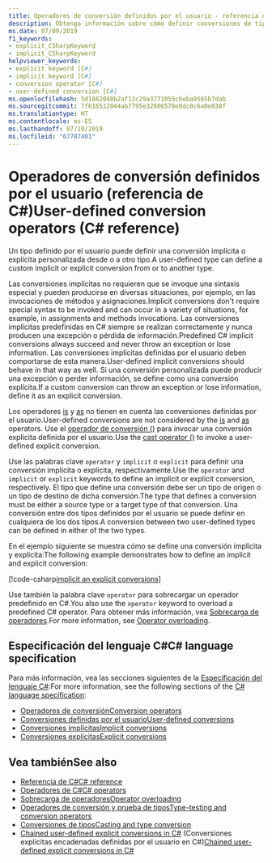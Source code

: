 ```yaml
---
title: Operadores de conversión definidos por el usuario - referencia de C#
description: Obtenga información sobre cómo definir conversiones de tipos implícitas y explícitas personalizadas en C#.
ms.date: 07/09/2019
f1_keywords:
- explicit_CSharpKeyword
- implicit_CSharpKeyword
helpviewer_keywords:
- explicit keyword [C#]
- implicit keyword [C#]
- conversion operator [C#]
- user-defined conversion [C#]
ms.openlocfilehash: 5d1882048b2af12c29a3771055cbeba9565b7dab
ms.sourcegitcommit: 7f616512044ab7795e32806578e8dc0c6a0e038f
ms.translationtype: HT
ms.contentlocale: es-ES
ms.lasthandoff: 07/10/2019
ms.locfileid: "67787401"
---
```

# <a name="user-defined-conversion-operators-c-reference"></a><span data-ttu-id="804f1-103">Operadores de conversión definidos por el usuario (referencia de C#)</span><span class="sxs-lookup"><span data-stu-id="804f1-103">User-defined conversion operators (C# reference)</span></span>

<span data-ttu-id="804f1-104">Un tipo definido por el usuario puede definir una conversión implícita o explícita personalizada desde o a otro tipo.</span><span class="sxs-lookup"><span data-stu-id="804f1-104">A user-defined type can define a custom implicit or explicit conversion from or to another type.</span></span>

<span data-ttu-id="804f1-105">Las conversiones implícitas no requieren que se invoque una sintaxis especial y pueden producirse en diversas situaciones, por ejemplo, en las invocaciones de métodos y asignaciones.</span><span class="sxs-lookup"><span data-stu-id="804f1-105">Implicit conversions don't require special syntax to be invoked and can occur in a variety of situations, for example, in assignments and methods invocations.</span></span> <span data-ttu-id="804f1-106">Las conversiones implícitas predefinidas en C# siempre se realizan correctamente y nunca producen una excepción o pérdida de información.</span><span class="sxs-lookup"><span data-stu-id="804f1-106">Predefined C# implicit conversions always succeed and never throw an exception or lose information.</span></span> <span data-ttu-id="804f1-107">Las conversiones implícitas definidas por el usuario deben comportarse de esta manera.</span><span class="sxs-lookup"><span data-stu-id="804f1-107">User-defined implicit conversions should behave in that way as well.</span></span> <span data-ttu-id="804f1-108">Si una conversión personalizada puede producir una excepción o perder información, se define como una conversión explícita.</span><span class="sxs-lookup"><span data-stu-id="804f1-108">If a custom conversion can throw an exception or lose information, define it as an explicit conversion.</span></span>

<span data-ttu-id="804f1-109">Los operadores [is](type-testing-and-conversion-operators.md#is-operator) y [as](type-testing-and-conversion-operators.md#as-operator) no tienen en cuenta las conversiones definidas por el usuario.</span><span class="sxs-lookup"><span data-stu-id="804f1-109">User-defined conversions are not considered by the [is](type-testing-and-conversion-operators.md#is-operator) and [as](type-testing-and-conversion-operators.md#as-operator) operators.</span></span> <span data-ttu-id="804f1-110">Use el [operador de conversión ()](type-testing-and-conversion-operators.md#cast-operator-) para invocar una conversión explícita definida por el usuario.</span><span class="sxs-lookup"><span data-stu-id="804f1-110">Use the [cast operator ()](type-testing-and-conversion-operators.md#cast-operator-) to invoke a user-defined explicit conversion.</span></span>

<span data-ttu-id="804f1-111">Use las palabras clave `operator` y `implicit` o `explicit` para definir una conversión implícita o explícita, respectivamente.</span><span class="sxs-lookup"><span data-stu-id="804f1-111">Use the `operator` and `implicit` or `explicit` keywords to define an implicit or explicit conversion, respectively.</span></span> <span data-ttu-id="804f1-112">El tipo que define una conversión debe ser un tipo de origen o un tipo de destino de dicha conversión.</span><span class="sxs-lookup"><span data-stu-id="804f1-112">The type that defines a conversion must be either a source type or a target type of that conversion.</span></span> <span data-ttu-id="804f1-113">Una conversión entre dos tipos definidos por el usuario se puede definir en cualquiera de los dos tipos.</span><span class="sxs-lookup"><span data-stu-id="804f1-113">A conversion between two user-defined types can be defined in either of the two types.</span></span>

<span data-ttu-id="804f1-114">En el ejemplo siguiente se muestra cómo se define una conversión implícita y explícita:</span><span class="sxs-lookup"><span data-stu-id="804f1-114">The following example demonstrates how to define an implicit and explicit conversion:</span></span>

[!code-csharp[implicit an explicit conversions](~/samples/csharp/language-reference/operators/UserDefinedConversions.cs)]

<span data-ttu-id="804f1-115">Use también la palabra clave `operator` para sobrecargar un operador predefinido en C#.</span><span class="sxs-lookup"><span data-stu-id="804f1-115">You also use the `operator` keyword to overload a predefined C# operator.</span></span> <span data-ttu-id="804f1-116">Para obtener más información, vea [Sobrecarga de operadores](operator-overloading.md).</span><span class="sxs-lookup"><span data-stu-id="804f1-116">For more information, see [Operator overloading](operator-overloading.md).</span></span>

## <a name="c-language-specification"></a><span data-ttu-id="804f1-117">Especificación del lenguaje C#</span><span class="sxs-lookup"><span data-stu-id="804f1-117">C# language specification</span></span>

<span data-ttu-id="804f1-118">Para más información, vea las secciones siguientes de la [Especificación del lenguaje C#](~/_csharplang/spec/introduction.md):</span><span class="sxs-lookup"><span data-stu-id="804f1-118">For more information, see the following sections of the [C# language specification](~/_csharplang/spec/introduction.md):</span></span>

- [<span data-ttu-id="804f1-119">Operadores de conversión</span><span class="sxs-lookup"><span data-stu-id="804f1-119">Conversion operators</span></span>](~/_csharplang/spec/classes.md#conversion-operators)
- [<span data-ttu-id="804f1-120">Conversiones definidas por el usuario</span><span class="sxs-lookup"><span data-stu-id="804f1-120">User-defined conversions</span></span>](~/_csharplang/spec/conversions.md#user-defined-conversions)
- [<span data-ttu-id="804f1-121">Conversiones implícitas</span><span class="sxs-lookup"><span data-stu-id="804f1-121">Implicit conversions</span></span>](~/_csharplang/spec/conversions.md#implicit-conversions)
- [<span data-ttu-id="804f1-122">Conversiones explícitas</span><span class="sxs-lookup"><span data-stu-id="804f1-122">Explicit conversions</span></span>](~/_csharplang/spec/conversions.md#explicit-conversions)

## <a name="see-also"></a><span data-ttu-id="804f1-123">Vea también</span><span class="sxs-lookup"><span data-stu-id="804f1-123">See also</span></span>

- [<span data-ttu-id="804f1-124">Referencia de C#</span><span class="sxs-lookup"><span data-stu-id="804f1-124">C# reference</span></span>](../index.md)
- [<span data-ttu-id="804f1-125">Operadores de C#</span><span class="sxs-lookup"><span data-stu-id="804f1-125">C# operators</span></span>](index.md)
- [<span data-ttu-id="804f1-126">Sobrecarga de operadores</span><span class="sxs-lookup"><span data-stu-id="804f1-126">Operator overloading</span></span>](operator-overloading.md)
- [<span data-ttu-id="804f1-127">Operadores de conversión y prueba de tipos</span><span class="sxs-lookup"><span data-stu-id="804f1-127">Type-testing and conversion operators</span></span>](type-testing-and-conversion-operators.md)
- [<span data-ttu-id="804f1-128">Conversiones de tipos</span><span class="sxs-lookup"><span data-stu-id="804f1-128">Casting and type conversion</span></span>](../../programming-guide/types/casting-and-type-conversions.md)
- <span data-ttu-id="804f1-129">[Chained user-defined explicit conversions in C#](https://blogs.msdn.microsoft.com/ericlippert/2007/04/16/chained-user-defined-explicit-conversions-in-c/) (Conversiones explícitas encadenadas definidas por el usuario en C#)</span><span class="sxs-lookup"><span data-stu-id="804f1-129">[Chained user-defined explicit conversions in C#](https://blogs.msdn.microsoft.com/ericlippert/2007/04/16/chained-user-defined-explicit-conversions-in-c/)</span></span>
